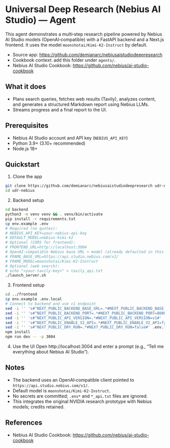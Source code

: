 # Universal Deep Research (Nebius AI Studio) — Agent

This agent demonstrates a multi‑step research pipeline powered by Nebius AI Studio models (OpenAI‑compatible) with a FastAPI backend and a Next.js frontend. It uses the model `moonshotai/Kimi-K2-Instruct` by default.

- Source app: https://github.com/demianarc/nebiusaistudiodeepresearch
- Cookbook context: add this folder under `agents/`.
- Nebius AI Studio Cookbook: https://github.com/nebius/ai-studio-cookbook

## What it does
- Plans search queries, fetches web results (Tavily), analyzes content, and generates a structured Markdown report using Nebius LLMs.
- Streams progress and a final report to the UI.

## Prerequisites
- Nebius AI Studio account and API key (`NEBIUS_API_KEY`)
- Python 3.9+ (3.10+ recommended)
- Node.js 18+

## Quickstart

1) Clone the app
```bash
git clone https://github.com/demianarc/nebiusaistudiodeepresearch udr-nebius
cd udr-nebius
```

2) Backend setup
```bash
cd backend
python3 -m venv venv && . venv/bin/activate
pip install -r requirements.txt
cp env.example .env
# Required (no quotes):
# NEBIUS_API_KEY=your-nebius-api-key
# DEFAULT_MODEL=nebius-kimi-k2
# Optional (CORS for frontend):
# FRONTEND_URL=http://localhost:3004
# OpenAI-compatible Nebius base URL + model (already defaulted in this edition):
# FRAME_BASE_URL=https://api.studio.nebius.com/v1/
# FRAME_MODEL=moonshotai/Kimi-K2-Instruct
# Optional (web search):
# echo "<your-tavily-key>" > tavily_api.txt
./launch_server.sh
```

3) Frontend setup
```bash
cd ../frontend
cp env.example .env.local
# Connect to backend and use v1 endpoint
sed -i '' 's#^NEXT_PUBLIC_BACKEND_BASE_URL=.*#NEXT_PUBLIC_BACKEND_BASE_URL=http://localhost#' .env.local
sed -i '' 's#^NEXT_PUBLIC_BACKEND_PORT=.*#NEXT_PUBLIC_BACKEND_PORT=8000#' .env.local
sed -i '' 's#^NEXT_PUBLIC_API_VERSION=.*#NEXT_PUBLIC_API_VERSION=v1#' .env.local
sed -i '' 's#^NEXT_PUBLIC_ENABLE_V2_API=.*#NEXT_PUBLIC_ENABLE_V2_API=false#' .env.local
sed -i '' 's#^NEXT_PUBLIC_DRY_RUN=.*#NEXT_PUBLIC_DRY_RUN=false#' .env.local
npm install
npm run dev -- -p 3004
```

4) Use the UI
Open http://localhost:3004 and enter a prompt (e.g., “Tell me everything about Nebius AI Studio”).

## Notes
- The backend uses an OpenAI‑compatible client pointed to `https://api.studio.nebius.com/v1/`.
- Default model is `moonshotai/Kimi-K2-Instruct`.
- No secrets are committed; `.env*` and `*_api.txt` files are ignored.
- This integrates the original NVIDIA research prototype with Nebius models; credits retained.

## References
- Nebius AI Studio Cookbook: https://github.com/nebius/ai-studio-cookbook
